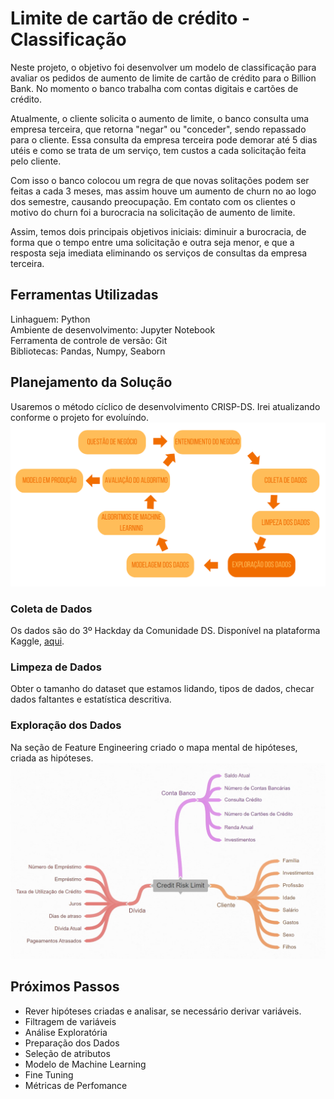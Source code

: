 # Limite de cartão de crédito - Classificação

Neste projeto, o objetivo foi desenvolver um modelo de classificação para avaliar os pedidos de aumento de limite de cartão de crédito para o Billion Bank. No momento o banco trabalha com contas digitais e cartões de crédito. 

Atualmente, o cliente solicita o aumento de limite, o banco consulta uma empresa terceira, que retorna "negar" ou "conceder", sendo repassado para o cliente. Essa consulta da empresa terceira pode demorar até 5 dias utéis e como se trata de um serviço, tem custos a cada solicitação feita pelo cliente.

Com isso o banco colocou um regra de que novas solitações podem ser feitas a cada 3 meses, mas assim houve um aumento de churn no ao logo dos semestre, causando preocupação. Em contato com os clientes o motivo do churn foi a burocracia na solicitação de aumento de limite.

Assim, temos dois principais objetivos iniciais: diminuir a burocracia, de forma que o tempo entre uma solicitação e outra seja menor, e que a resposta seja imediata eliminando os serviços de consultas da empresa terceira.

## Ferramentas Utilizadas
Linhaguem: Python <br>
Ambiente de desenvolvimento: Jupyter Notebook<br>
Ferramenta de controle de versão: Git<br>
Bibliotecas: Pandas, Numpy, Seaborn<br>

## Planejamento da Solução
Usaremos o método cíclico de desenvolvimento CRISP-DS. Irei atualizando conforme o projeto for evoluíndo.
<img src="img/crisp.png">

### Coleta de Dados
Os dados são do 3º Hackday da Comunidade DS. Disponível na plataforma Kaggle, <a href ='https://www.kaggle.com/competitions/cdshackdays3'>aqui</a>.

### Limpeza de Dados
Obter o tamanho do dataset que estamos lidando, tipos de dados, checar dados faltantes e estatística descritiva.

### Exploração dos Dados
Na seção de Feature Engineering criado o mapa mental de hipóteses, criada as hipóteses.
<img src="img/mapa_hipoteses.jpg">

## Próximos Passos
* Rever hipóteses criadas e analisar, se necessário derivar variáveis.
* Filtragem de variáveis
* Análise Exploratória
* Preparação dos Dados
* Seleção de atributos
* Modelo de Machine Learning
* Fine Tuning
* Métricas de Perfomance
